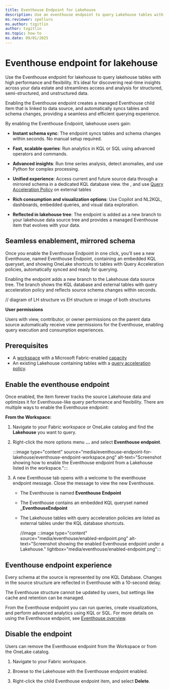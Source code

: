 ```yaml
---
title: Eventhouse Endpoint for Lakehouse
description: Use an eventhouse endpoint to query Lakehouse tables with enhanced performance and flexibility in Real-Time Intelligence.
ms.reviewer: spelluru
ms.author: tzgitlin
author: tzgitlin
ms.topic: how-to
ms.date: 09/01/2025
---
```


# Eventhouse endpoint for lakehouse

Use the Eventhouse endpoint for lakehouse to query lakehouse tables with high performance and flexibility. It’s ideal for discovering real-time insights across your data estate and streamlines access and analysis for structured, semi-structured, and unstructured data.

Enabling the Eventhouse endpoint creates a managed Eventhouse child item that is linked to data source, and automatically syncs tables and schema changes, providing a seamless and efficient querying experience.

By enabling the Eventhouse Endpoint, lakehouse users gain:

* **Instant schema sync**: The endpoint syncs tables and schema changes within seconds. No manual setup required.

* **Fast, scalable queries**: Run analytics in KQL or SQL using advanced operators and commands.

* **Advanced insights**: Run time series analysis, detect anomalies, and use Python for complex processing.

* **Unified experience**: Access current and future source data through a mirrored schema in a dedicated KQL database view. the , and use [Query Acceleration Policy](query-acceleration-overview.md) on external tables

* **Rich consumption and visualization options**: Use Copilot and NL2KQL, dashboards, embedded queries, and visual data exploration.

* **Reflected in lakehouse tree**: The endpoint is added as a new branch to your lakehouse data source tree and provides a managed Eventhouse item that evolves with your data.

## Seamless enablement, mirrored schema

Once you enable the Eventhouse Endpoint in one click, you’ll see a new Eventhouse, named Eventhouse Endpoint, containing an embedded KQL queryset, and showing OneLake shortcuts to tables with Query Acceleration policies, automatically synced and ready for querying.

Enabling the endpoint adds a new branch to the Lakehouse data source tree. The branch shows the KQL database and external tables with query acceleration policy and reflects source schema changes within seconds.

// diagram of LH structure vs EH structure or image of both structures

**User permissions**

Users with view, contributor, or owner permissions on the parent data source automatically receive view permissions for the Eventhouse, enabling query execution and consumption experiences.

## Prerequisites

- A [workspace](../../fundamentals/create-workspaces.md) with a Microsoft Fabric-enabled [capacity](../../enterprise/licenses.md#capacity)
- An existing Lakehouse containing tables with a [query acceleration policy](query-acceleration-overview.md).

## Enable the eventhouse endpoint

Once enabled, the item forever tracks the source Lakehouse data and optimizes it for Eventhouse-like query performance and flexibility.
There are multiple ways to enable the Eventhouse endpoint:

**From the Workspace:**

1. Navigate to your Fabric workspace or OneLake catalog and find the **Lakehouse** you want to query.

1. Right-click the more options menu **...** and select **Eventhouse endpoint**.

    :::image type="content" source="media/eventhouse-endpoint-for-lakehouse/eventhouse-endpoint-workspace.png" alt-text="Screenshot showing how to enable the Eventhouse endpoint from a Lakehouse listed in the workspace.":::

1. A new Eventhouse tab opens with a welcome to the eventhouse endpoint message. Close the message to view the new Eventhouse.

    - The Eventhouse is named **Eventhouse Endpoint** 
    - The Eventhouse contains an embedded KQL queryset named **<LakhouseName>_EventhouseEndpoint**
    - The Lakehouse tables with query acceleration policies are listed as external tables under the KQL database shortcuts.
        
        //image
        :::image type="content" source="media/eventhouse/enabled-endpoint.png" alt-text="Screenshot showing the enabled Eventhouse endpoint under a Lakehouse." lightbox="media/eventhouse/enabled-endpoint.png":::

## Eventhouse endpoint experience

Every schema at the source is represented by one KQL Database. Changes in the source structure are reflected in Eventhouse with a 10-second delay.  

The Eventhouse structure cannot be updated by users, but settings like cache and retention can be managed.

From the Eventhouse endpoint you can run queries, create visualizations, and perform advanced analytics using KQL or SQL. For more details on using the Eventhouse endpoint, see [Eventhouse overview](eventhouse.md).

## Disable the endpoint

Users can remove the Eventhouse endpoint from the Workspace or from the OneLake catalog.

1. Navigate to your Fabric workspace.

1. Browse to the Lakehouse with the Eventhouse endpoint enabled.

1. Right-click the child Eventhouse endpoint item, and select **Delete**.
